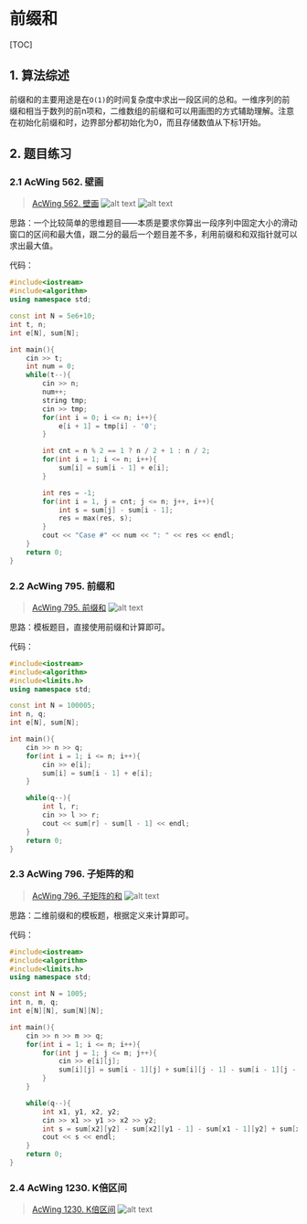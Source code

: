 # 前缀和
[TOC]

## 1. 算法综述
前缀和的主要用途是在`O(1)`的时间复杂度中求出一段区间的总和。一维序列的前缀和相当于数列的前n项和，二维数组的前缀和可以用画图的方式辅助理解。注意在初始化前缀和时，边界部分都初始化为0，而且存储数值从下标1开始。

## 2. 题目练习
### 2.1 AcWing 562. 壁画
> [AcWing 562. 壁画](https://www.acwing.com/problem/content/564/)
> ![alt text](img/image-23.png)
> ![alt text](img/image-24.png)

思路：一个比较简单的思维题目——本质是要求你算出一段序列中固定大小的滑动窗口的区间和最大值，跟二分的最后一个题目差不多，利用前缀和和双指针就可以求出最大值。

代码：
```c++
#include<iostream>
#include<algorithm>
using namespace std;

const int N = 5e6+10;
int t, n;
int e[N], sum[N];

int main(){
    cin >> t;
    int num = 0;
    while(t--){
        cin >> n;
        num++;
        string tmp;
        cin >> tmp;
        for(int i = 0; i <= n; i++){
            e[i + 1] = tmp[i] - '0'; 
        }

        int cnt = n % 2 == 1 ? n / 2 + 1 : n / 2;
        for(int i = 1; i <= n; i++){
            sum[i] = sum[i - 1] + e[i];
        }

        int res = -1;
        for(int i = 1, j = cnt; j <= n; j++, i++){
            int s = sum[j] - sum[i - 1];
            res = max(res, s);
        }
        cout << "Case #" << num << ": " << res << endl;
    }
    return 0;
}
```


### 2.2 AcWing 795. 前缀和
> [AcWing 795. 前缀和](https://www.acwing.com/problem/content/797/)
> ![alt text](img/image-25.png)

思路：模板题目，直接使用前缀和计算即可。

代码：
```c++
#include<iostream>
#include<algorithm>
#include<limits.h>
using namespace std;

const int N = 100005;
int n, q;
int e[N], sum[N];

int main(){
    cin >> n >> q;
    for(int i = 1; i <= n; i++){
        cin >> e[i];
        sum[i] = sum[i - 1] + e[i];
    }

    while(q--){
        int l, r;
        cin >> l >> r;
        cout << sum[r] - sum[l - 1] << endl;
    }
    return 0;
}

```

### 2.3 AcWing 796. 子矩阵的和
> [AcWing 796. 子矩阵的和](https://www.acwing.com/problem/content/798/)
> ![alt text](img/image-26.png)

思路：二维前缀和的模板题，根据定义来计算即可。

代码：
```c++
#include<iostream>
#include<algorithm>
#include<limits.h>
using namespace std;

const int N = 1005;
int n, m, q;
int e[N][N], sum[N][N];

int main(){
    cin >> n >> m >> q;
    for(int i = 1; i <= n; i++){
        for(int j = 1; j <= m; j++){
            cin >> e[i][j];
            sum[i][j] = sum[i - 1][j] + sum[i][j - 1] - sum[i - 1][j - 1] + e[i][j];
        }
    }

    while(q--){
        int x1, y1, x2, y2;
        cin >> x1 >> y1 >> x2 >> y2;
        int s = sum[x2][y2] - sum[x2][y1 - 1] - sum[x1 - 1][y2] + sum[x1 - 1][y1 - 1];
        cout << s << endl;
    }
    return 0;
}

```


### 2.4 AcWing 1230. K倍区间
> [AcWing 1230. K倍区间](https://www.acwing.com/problem/content/1232/)
> ![alt text](img/image-28.png)


